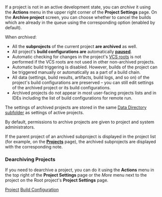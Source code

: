 [//]: # (title: Archiving Projects)
[//]: # (auxiliary-id: Archiving Projects)

If a project is not in an active development state, you can _archive_ it using the __Actions__ menu in the upper right corner of the __Project Settings__ page. On the __Archive project__ screen, you can choose whether to cancel the builds which are already in the queue using the corresponding option (enabled by default).

When _archived_:
* All the __subprojects__ of the current project __are archived__ as well.
* All project's __build configurations are__ automatically __[paused](build-configuration.md#Build+Configuration+State)__.
* Automatic checking for changes in the project's [VCS roots](configuring-vcs-roots.md) is not performed if the VCS roots are not used in other non-archived projects.
* Automatic build triggering is disabled. However, builds of the project can be triggered manually or automatically as a part of a build chain.
* All data (settings, build results, artifacts, build logs, and so on) of the project's build configurations are preserved – you can still edit settings of the archived project or its build configurations.
* Archived projects do not appear in most user-facing projects lists and in IDEs including the list of build configurations for remote run.

The settings of archived projects are stored in the same [Data Directory subfolder](teamcity-data-directory.md#Structure+of+TeamCity+Data+Directory) as settings of active projects.

By default, permissions to archive projects are given to project and system administrators.

If the parent project of an archived subproject is displayed in the project list (for example, on the __[Projects](managing-projects-and-build-configurations.md#Configuring+Visibility)__ page), the archived subprojects are displayed with the corresponding note.

### Dearchiving Projects

If you need to dearchive a project, you can do it using the __Actions__ menu in the top right of the __Project Settings__ page or the _More_ menu next to the project on the Root project's __Project Settings__ page.

<seealso>
        <category ref="concepts">
            <a href="project.md">Project</a>
            <a href="build-configuration.md">Build Configuration</a>
        </category>
</seealso>